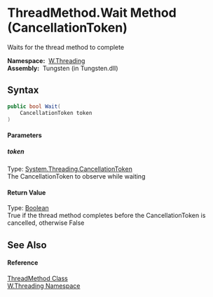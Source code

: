 ThreadMethod.Wait Method (CancellationToken)
============================================
   Waits for the thread method to complete

  **Namespace:**  [W.Threading][1]  
  **Assembly:**  Tungsten (in Tungsten.dll)

Syntax
------

```csharp
public bool Wait(
	CancellationToken token
)
```

#### Parameters

##### *token*
Type: [System.Threading.CancellationToken][2]  
The CancellationToken to observe while waiting

#### Return Value
Type: [Boolean][3]  
True if the thread method completes before the CancellationToken is cancelled, otherwise False

See Also
--------

#### Reference
[ThreadMethod Class][4]  
[W.Threading Namespace][1]  

[1]: ../README.md
[2]: http://msdn.microsoft.com/en-us/library/dd384802
[3]: http://msdn.microsoft.com/en-us/library/a28wyd50
[4]: README.md
